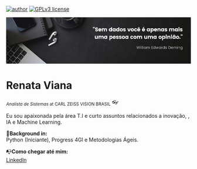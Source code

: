 [![author](https://img.shields.io/badge/author-rbviana-red.svg)](https://www.linkedin.com/in/renataborgesviana) [![GPLv3 license](https://img.shields.io/badge/License-GPLv3-blue.svg)](http://perso.crans.org/besson/LICENSE.html)

<p align="center">
  <img src="banner.jpg" >
</p>

# Renata Viana
<sub>*Analista de Sistemas* at CARL ZEISS VISION BRASIL</sub> 👓

Eu sou apaixonada pela área T.I e curto assuntos relacionados a inovação, , IA e Machine Learning. 


:scroll:**Background in:** <br/>
Python (Iniciante), Progress 4Gl e Metodologias Ágeis.

:mailbox_with_no_mail:**Como chegar até mim:** <br/>
[LinkedIn](https://www.linkedin.com/in/rebviana)
